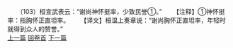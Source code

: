 　　（103）桓宣武表云：“谢尚神怀挺率，少致民誉①。”
　　【注释】①神怀挺率：指胸怀正直坦率。
　　【译文】桓温上奏章说：“谢尚胸怀正直坦率，年轻时就得到众人的赞誉。”
<br>[上一篇](08_102) [回卷首](08_000) [下一篇](08_104)
